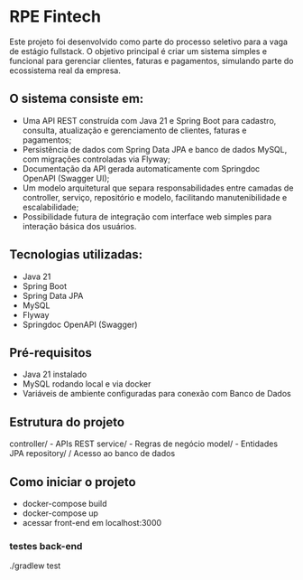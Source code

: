 # RPE Fintech

Este projeto foi desenvolvido como parte do processo seletivo para a vaga de estágio fullstack.
O objetivo principal é criar um sistema simples e funcional para gerenciar clientes, faturas e
pagamentos, simulando parte do ecossistema real da empresa.

## O sistema consiste em:

- Uma API REST construída com Java 21 e Spring Boot para cadastro, consulta, atualização e gerenciamento de clientes, faturas e pagamentos;
- Persistência de dados com Spring Data JPA e banco de dados MySQL, com migrações controladas via Flyway;
- Documentação da API gerada automaticamente com Springdoc OpenAPI (Swagger UI);
- Um modelo arquitetural que separa responsabilidades entre camadas de controller, serviço, repositório e modelo, facilitando manutenibilidade e escalabilidade;
- Possibilidade futura de integração com interface web simples para interação básica dos usuários.

## Tecnologias utilizadas:

- Java 21
- Spring Boot
- Spring Data JPA
- MySQL
- Flyway
- Springdoc OpenAPI (Swagger)

## Pré-requisitos

  - Java 21 instalado
  - MySQL rodando local e via docker
  - Variáveis de ambiente configuradas para conexão com Banco de Dados

## Estrutura do projeto

  controller/ - APIs REST
  service/ - Regras de negócio
  model/ - Entidades JPA
  repository/ / Acesso ao banco de dados

  ## Como iniciar o projeto

   - docker-compose build 
   - docker-compose up
   - acessar front-end em localhost:3000

   ### testes back-end
   ./gradlew test
    
